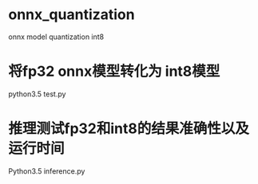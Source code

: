 # onnx_quantization
onnx model quantization int8
# 将fp32 onnx模型转化为 int8模型
python3.5 test.py

# 推理测试fp32和int8的结果准确性以及运行时间
Python3.5 inference.py
